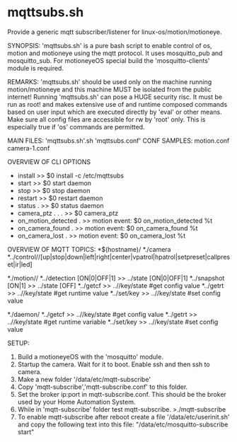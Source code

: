 # mqttsubs.sh
Provide a generic mqtt subscriber/listener for linux-os/motion/motioneye.

SYNOPSIS:
'mqttsubs.sh' is a pure bash script to enable control of os, motion and motioneye
using the mqtt protocol. It uses mosquitto_pub and mosquitto_sub.
For motioneyeOS special build the 'mosquitto-clients' module is required.

REMARKS:
'mqttsubs.sh' should be used only on the machine running motion/motioneye and this
machine MUST be isolated from the public internet!
Running 'mqttsubs.sh' can pose a HUGE security risc. It must be run as root! and 
makes extensive use of and runtime composed commands based on user input which
are executed directly by 'eval' or other means. Make sure all config files are 
accessible for rw by 'root' only. This is especially true if 'os' commands are
permitted.

MAIN FILES: 'mqttsubs.sh'.sh 'mqttsubs.conf'
CONF SAMPLES: motion.conf camera-1.conf

OVERVIEW OF CLI OPTIONS
* install                  >>   $0 install -c /etc/mqttsubs
*  start                   >>   $0 start daemon
*  stop                     >>   $0 stop daemon
* restart                  >>   $0 restart daemon
* status .                 >>   $0 status daemon
* camera_ptz . . .         >>   $0 camera_ptz <id> <act> <val>
* on_motion_detected .     >>   motion event: $0 on_motion_detected %t
* on_camera_found .        >>   motion event: $0 on_camera_found %t
* on_camera_lost .         >>   motion event: $0 on_camera_lost %t

OVERVIEW OF MQTT TOPICS:
*$(hostname)/ 
*./camera
*../control/<id>/[up|stop|down|left|right|center|vpatrol|hpatrol|setpreset|callpreset|ir|led]

*./motion/<id>/ 
*../detection [ON|0|OFF|1] >> ../state [ON|0|OFF|1]
*../snapshot [ON|1]        >> ../state [OFF]
*../getcf <key>            >> ../<id>/key/state <value> #get config value
*../getrt <key>            >> ../<id>/key/state <value> #get runtime value
*../set/key <value>        >> ../<id>/key/state <value> #set config value

*./daemon/
*../getcf <key>            >> ../<id>/key/state <value> #get config value
*../getrt <key>            >> ../<id>/key/state <value> #get runtime variable
*../set/key <value>        >> ../<id>/key/state <value> #set config value

SETUP:
1. Build a motioneyeOS with the 'mosquitto' module.
2. Startup the camera. Wait for it to boot. Enable ssh and then ssh to camera.
3. Make a new folder '/data/etc/mqtt-subscribe'
3. Copy 'mqtt-subscribe','mqtt-subscribe.conf' to this folder.
4. Set the broker ip:port in mqtt-subscribe.conf. This should be the broker 
     used by your Home Automation System.
5. While in 'mqtt-subscribe' folder test mqtt-subscribe. >./mqtt-subscribe
6. To enable mqtt-subscribe after reboot create a file '/data/etc/userinit.sh'
   and copy the following text into this file: 
   "/data/etc/mosquitto-subscribe start"
